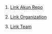 1. [Link Akun Repo](https://github.com/wisnubuanas/test-github/)

2. [Link Organization](https://github.com/orgs/organisasi48/)

3. [Link Team](https://github.com/orgs/organisasi48/teams/team-j/discussions)
